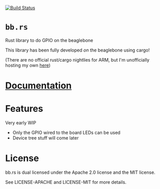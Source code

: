 [![Build Status][status]](https://travis-ci.org/japaric/bb.rs)

# `bb.rs`

Rust library to do GPIO on the beaglebone

This library has been fully developed *on* the beaglebone using cargo!

(There are no official rust/cargo nightlies for ARM, but I'm unofficially
hosting my own [here][ruststrap])

# [Documentation][docs]

# Features

Very early WIP

* Only the GPIO wired to the board LEDs can be used
* Device tree stuff will come later

# License

bb.rs is dual licensed under the Apache 2.0 license and the MIT license.

See LICENSE-APACHE and LICENSE-MIT for more details.

[docs]: http://rust-ci.org/japaric/bb.rs/doc/bb/
[ruststrap]: https://github.com/japaric/ruststrap
[status]: https://travis-ci.org/japaric/bb.rs.svg?branch=master
